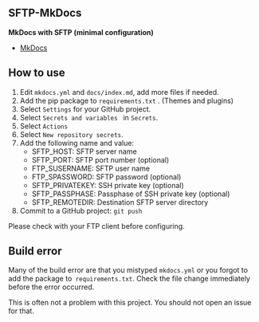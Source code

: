 <!-- 2025/08/10 MkDocs 1.6.1 -->

## SFTP-MkDocs

**MkDocs with SFTP (minimal configuration)**

- [MkDocs](https://www.mkdocs.org/)

## How to use

1. Edit `mkdocs.yml` and `docs/index.md`, add more files if needed.
2. Add the pip package to `requirements.txt` . (Themes and plugins)
3. Select `Settings` for your GitHub project.
4. Select `Secrets and variables ` in `Secrets`.
5. Select `Actions`
6. Select `New repository secrets`.
7. Add the following name and value:
    - SFTP_HOST: SFTP server name
    - SFTP_PORT: SFTP port number (optional)
    - FTP_SUSERNAME: SFTP user name
    - FTP_SPASSWORD: SFTP password (optional)
    - SFTP_PRIVATEKEY: SSH private key (optional)
    - SFTP_PASSPHASE: Passphase of SSH private key (optional)
    - SFTP_REMOTEDIR: Destination SFTP server directory
8. Commit to a GitHub project: `git push`

Please check with your FTP client before configuring.

## Build error

Many of the build error are that you mistyped `mkdocs.yml`
or you forgot to add the package to` requirements.txt`.
Check the file change immediately before the error occurred.

This is often not a problem with this project.
You should not open an issue for that.
